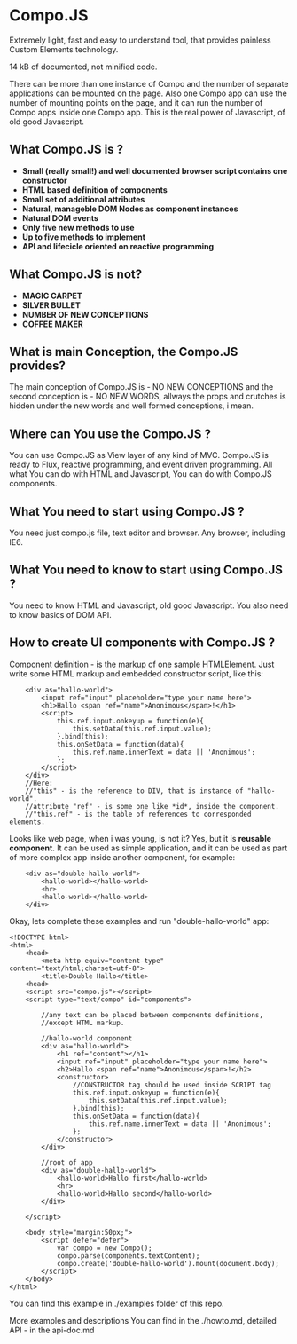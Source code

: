 # Compo.JS
Extremely light, fast and easy to understand tool, that 
provides painless Custom Elements technology.

14 kB of documented, not minified code.

There can be more than one instance of Compo 
and the number of separate applications can be mounted on the page.
Also one Compo app can use the number of mounting points on the page, 
and it can run the number of Compo apps inside one Compo app. 
This is the real power of Javascript, of old good Javascript.

## What Compo.JS is ?
* **Small (really small!) and well documented browser script 
contains one constructor**
* **HTML based definition of components**
* **Small set of additional attributes**
* **Natural, manageble DOM Nodes as component instances**
* **Natural DOM events**
* **Only five new methods to use**
* **Up to five methods to implement**
* **API and lifecicle oriented on reactive programming**

## What Compo.JS is not?
* **MAGIC CARPET**
* **SILVER BULLET**
* **NUMBER OF NEW CONCEPTIONS**
* **COFFEE MAKER**

## What is main Conception, the Compo.JS provides?
The main conception of Compo.JS is - NO NEW CONCEPTIONS and the 
second conception is - NO NEW WORDS, allways the props and crutches is 
hidden under the new words and well formed conceptions, i mean.

## Where can You use the Compo.JS ?
You can use Compo.JS as View layer of any kind of MVC.
Compo.JS is ready to Flux, reactive programming, 
and event driven programming. All what You can do with HTML and Javascript,
You can do with Compo.JS components.

## What You need to start using Compo.JS ?
You need just compo.js file, text editor and browser.
Any browser, including IE6.

## What You need to know to start using Compo.JS ?
You need to know HTML and Javascript, old good Javascript.
You also need to know basics of DOM API.

## How to create UI components with Compo.JS ?
Component definition - is the markup of one sample HTMLElement.
Just write some HTML markup and embedded constructor script,
like this:

		<div as="hallo-world">
			<input ref="input" placeholder="type your name here">
			<h1>Hallo <span ref="name">Anonimous</span>!</h1>
			<script>
				this.ref.input.onkeyup = function(e){
					this.setData(this.ref.input.value);
				}.bind(this);
				this.onSetData = function(data){
					this.ref.name.innerText = data || 'Anonimous';
				};
			</script>
		</div>
		//Here:
		//"this" - is the reference to DIV, that is instance of "hallo-world".
		//attribute "ref" - is some one like *id*, inside the component.
		//"this.ref" - is the table of references to corresponded elements.

Looks like web page, when i was young, is not it? 
Yes, but it is **reusable component**.
It can be used as simple application,
and it can be used as part of more complex app inside another component, 
for example:

		<div as="double-hallo-world">
			<hallo-world></hallo-world>
			<hr>
			<hallo-world></hallo-world>
		</div>

Okay, lets complete these examples and run "double-hallo-world" app:

	<!DOCTYPE html>
	<html>
		<head>
			<meta http-equiv="content-type" content="text/html;charset=utf-8">
			<title>Double Hallo</title>
		<head>
		<script src="compo.js"></script>
		<script type="text/compo" id="components">
			
			//any text can be placed between components definitions,
			//except HTML markup.
			
			//hallo-world component
			<div as="hallo-world">
				<h1 ref="content"></h1>
				<input ref="input" placeholder="type your name here">
				<h2>Hallo <span ref="name">Anonimous</span>!</h2>
				<constructor>
					//CONSTRUCTOR tag should be used inside SCRIPT tag
					this.ref.input.onkeyup = function(e){
						this.setData(this.ref.input.value);
					}.bind(this);
					this.onSetData = function(data){
						this.ref.name.innerText = data || 'Anonimous';
					};
				</constructor>
			</div>
			
			//root of app 
			<div as="double-hallo-world">
				<hallo-world>Hallo first</hallo-world>
				<hr>
				<hallo-world>Hallo second</hallo-world>
			</div>

		</script>

		<body style="margin:50px;">
			<script defer="defer">
				var compo = new Compo();
				compo.parse(components.textContent);
				compo.create('double-hallo-world').mount(document.body);
			</script>
		</body>
	</html>

You can find this example in ./examples folder of this repo.

More examples and descriptions You can find in 
the ./howto.md, detailed API - in the api-doc.md
